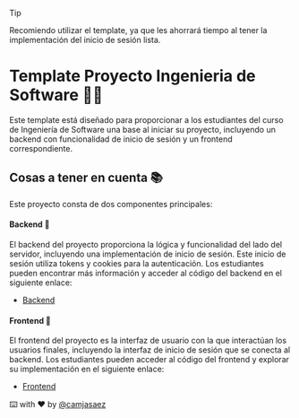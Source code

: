 > [!TIP]
> Recomiendo utilizar el template, ya que les ahorrará tiempo al tener la implementación del inicio de sesión lista.
# Template Proyecto Ingenieria de Software 👨‍💻

Este template está diseñado para proporcionar a los estudiantes del curso de Ingeniería de Software una base al iniciar su proyecto, incluyendo un backend con funcionalidad de inicio de sesión y un frontend correspondiente.

## Cosas a tener en cuenta 📚

Este proyecto consta de dos componentes principales:

#### Backend 🚀

El backend del proyecto proporciona la lógica y funcionalidad del lado del servidor, incluyendo una implementación de inicio de sesión. Este inicio de sesión utiliza tokens y cookies para la autenticación. Los estudiantes pueden encontrar más información y acceder al código del backend en el siguiente enlace:

- [Backend](./backend/)

#### Frontend 🚀

El frontend del proyecto es la interfaz de usuario con la que interactúan los usuarios finales, incluyendo la interfaz de inicio de sesión que se conecta al backend. Los estudiantes pueden acceder al código del frontend y explorar su implementación en el siguiente enlace:

- [Frontend](./frontend)

⌨️ with ❤️ by [@camjasaez](https://github.com/camjasaez)